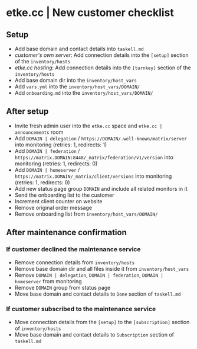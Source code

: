 # etke.cc | New customer checklist

## Setup

* Add base domain and contact details into `taskell.md`
* _customer's own server_: Add connection details into the `[setup]` section of the `inventory/hosts`
* _etke.cc hosting_: Add connection details into the `[turnkey]` section of the `inventory/hosts`
* Add base domain dir into the `inventory/host_vars`
* Add `vars.yml` into the `inventory/host_vars/DOMAIN/`
* Add `onboarding.md` into the `inventory/host_vars/DOMAIN/`

## After setup

* Invite fresh admin user into the `etke.cc` space and `etke.cc | announcements` room
* Add `DOMAIN | delegation` / `https://DOMAIN/.well-known/matrix/server` into monitoring (retries: 1, redirects: 1)
* Add `DOMAIN | federation` / `https://matrix.DOMAIN:8448/_matrix/federation/v1/version` into monitoring (retries: 1, redirects: 0)
* Add `DOMAIN | homeserver` / `https://matrix.DOMAIN/_matrix/client/versions` into monitoring (retries: 1, redirects: 0)
* Add new status page group `DOMAIN` and include all related monitors in it
* Send the onboarding list to the customer
* Increment client counter on website
* Remove original order message
* Remove onboarding list from `inventory/host_vars/DOMAIN/`

## After maintenance confirmation

### If customer declined the maintenance service

* Remove connection details from `inventory/hosts`
* Remove base domain dir and all files inside it from `inventory/host_vars`
* Remove `DOMAIN | delegation`, `DOMAIN | federation`, `DOMAIN | homeserver` from monitoring
* Remove `DOMAIN` group from status page
* Move base domain and contact details to `Done` section of `taskell.md`

### If customer subscribed to the maintenance service

* Move connection details from the `[setup]` to the `[subscription]` section of `inventory/hosts`
* Move base domain and contact details to `Subscription` section of `taskell.md`
